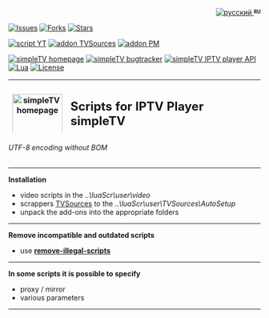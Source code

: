 <p align="right">
 <a title="русский" href="../../"><img src="../../../simpleTV-images/blob/master/ru.png?raw=true" alt="русский" /> </a><strong ><sup><sub>RU</sub></sup></strong>
</p>

[![Issues][badge-issues]][Issues]
[![Forks][badge-forks]][Forks]
[![Stars][badge-stars]][Stars]

[![script YT][badge-yt]][YT]
[![addon TVSources][badge-tvsources]][TVSources]
[![addon PM][badge-pm]][PM]

[![simpleTV homepage][badge-simpletvhomepage]][simpleTV homepage]
[![simpleTV bugtracker][badge-simpletvbugtracker]][simpleTV bugtracker]
[![simpleTV IPTV player API][badge-simpletvapi]][simpleTV API]
[![Lua][badge-lua]][Lua]
[![License][badge-license]][License]

<div class="table sectionedit1">
<table class="inline" style="height: 107px;" width="586">
<tbody>
<tr class="row0">
<th class="col0" ><a href="http://iptv.gen12.net/"><img class="media" src="https://raw.githubusercontent.com/Nexterr/simpleTV-images/master/logo_f2.png" title="simpleTV homepage" alt="simpleTV homepage" width="100px" /></a></th>
<th class="col1 rightalign" " colspan="3">
<h2 style="text-align: left;"><strong class="">Scripts for IPTV Player simpleTV</strong></h2><p>0.5.0 b12.7.5 (x32/x64 vlc 3.0.11)</p>
</th>
</tr>
</tbody>
</table>
</div>

###### UTF-8 encoding without BOM
---------------------------------------------
**Installation**
 - video scripts in the _..\luaScr\user\video_
 - scrappers [TVSources][TVSources] to the _..\luaScr\user\TVSources\AutoSetup_
 - unpack the add-ons into the appropriate folders
---------------------------------------------
**Remove incompatible and outdated scripts**
- use **[remove-illegal-scripts][remove]**
---------------------------------------------
**In some scripts it is possible to specify**
 - proxy / mirror
 - various parameters
---------------------------------------------
[Issues]: ../../issues "Issues"
[Forks]: ../../network/members "Forks"
[Stars]: ../../stargazers "Stars"
[YT]: ../../../simpleTV-script-YT "script YT"
[simpleTV API]: http://iptv.gen12.net/dokuwiki/doku.php?id=mantis:simpletv:api "simpleTV API"
[Lua]: https://www.lua.org/manual/5.1 "Lua 5.1"
[License]: ../../blob/master/LICENSE "License GPL 3.0"
[remove]: ../../tree/master/addons/remove-illegal-scripts "remove ilegal scripts"
[TVSources]: http://iptv.gen12.net/bugtracker/view.php?id=1614 "addon TVSources"
[PM]: http://iptv.gen12.net/bugtracker/view.php?id=1485 "addon Password Manager"
[simpleTV homepage]: http://iptv.gen12.net "simpleTV homepage"
[simpleTV bugtracker]: http://iptv.gen12.net/bugtracker "simpleTV bugtracker"
[RU]: ../../ "русский"

[badge-issues]: https://img.shields.io/github/issues-raw/Nexterr/simpleTV-scripts?color=%232b2b2b&labelColor=%23303f50 "Open issues"
[badge-forks]: https://img.shields.io/github/forks/Nexterr/simpleTV-scripts?color=%232b2b2b&labelColor=%23303f50 "Forks"
[badge-stars]: https://img.shields.io/github/stars/Nexterr/simpleTV-scripts?color=%232b2b2b&labelColor=%23303f50 "Stars"
[badge-yt]: https://img.shields.io/badge/script-YT-%232b2b2b?style=flat-square&labelColor=%23303f50 "script YT"
[badge-simpletvapi]: https://img.shields.io/badge/simpleTV-Lua%20API-%232b2b2b?style=flat-square&labelColor=%23303f50 "simpleTV Lua API"
[badge-lua]: https://img.shields.io/badge/Lua-5.1-%232b2b2b?style=flat-square&labelColor=%23303f50 "Lua 5.1"
[badge-license]: https://img.shields.io/badge/License-GPL%203.0-%232b2b2b?style=flat-square&labelColor=%23303f50 "License GPL 3.0"
[badge-tvsources]: https://img.shields.io/badge/addon-TVSources-%232b2b2b?style=flat-square&labelColor=%23303f50 "addon TVSources"
[badge-pm]: https://img.shields.io/badge/addon-Password%20Manager-%232b2b2b?style=flat-square&labelColor=%23303f50 "addon Password Manager"
[badge-simpletvhomepage]: https://img.shields.io/badge/simpleTV-homepage-%232b2b2b?style=flat-square&labelColor=%23303f50 "simpleTV homepage"
[badge-simpletvbugtracker]: https://img.shields.io/badge/simpleTV-bugtracker-%232b2b2b?style=flat-square&labelColor=%23303f50 "simpleTV bugtracker"


